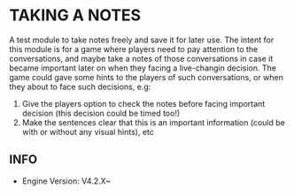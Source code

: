 # TAKING A NOTES
A test module to take notes freely and save it for later use. The intent for this module is for a game where players need to pay attention to the conversations, and maybe take a notes of those conversations in case it became important later on when they facing a live-changin decision. The game could gave some hints to the players of such conversations, or when they about to face such decisions, e.g:
1. Give the players option to check the notes before facing important decision (this decision could be timed too!)
2. Make the sentences clear that this is an important information (could be with or without any visual hints), etc

## INFO
* Engine Version: V4.2.X~